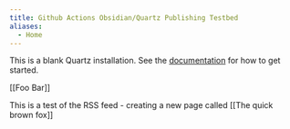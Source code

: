 ```yaml
---
title: Github Actions Obsidian/Quartz Publishing Testbed
aliases:
  - Home
---
```


This is a blank Quartz installation.
See the [documentation](https://quartz.jzhao.xyz) for how to get started.

[[Foo Bar]]

This is a test of the RSS feed - creating a new page called [[The quick brown fox]]